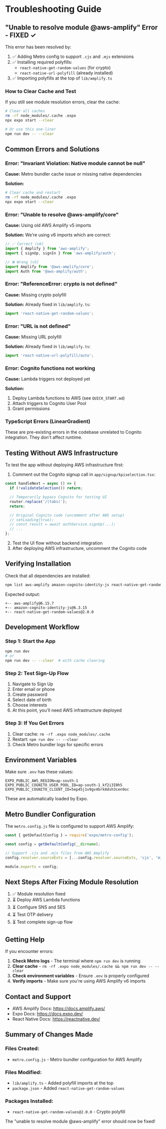 # Troubleshooting Guide

## "Unable to resolve module @aws-amplify" Error - FIXED ✓

This error has been resolved by:

1. ✅ Adding Metro config to support `.cjs` and `.mjs` extensions
2. ✅ Installing required polyfills:
   - `react-native-get-random-values` (for crypto)
   - `react-native-url-polyfill` (already installed)
3. ✅ Importing polyfills at the top of `lib/amplify.ts`

### How to Clear Cache and Test

If you still see module resolution errors, clear the cache:

```bash
# Clear all caches
rm -rf node_modules/.cache .expo
npx expo start --clear

# Or use this one-liner
npm run dev -- --clear
```

## Common Errors and Solutions

### Error: "Invariant Violation: Native module cannot be null"

**Cause:** Metro bundler cache issue or missing native dependencies

**Solution:**
```bash
# Clear cache and restart
rm -rf node_modules/.cache .expo
npx expo start --clear
```

### Error: "Unable to resolve @aws-amplify/core"

**Cause:** Using old AWS Amplify v5 imports

**Solution:** We're using v6 imports which are correct:
```typescript
// ✅ Correct (v6)
import { Amplify } from 'aws-amplify';
import { signUp, signIn } from 'aws-amplify/auth';

// ❌ Wrong (v5)
import Amplify from '@aws-amplify/core';
import Auth from '@aws-amplify/auth';
```

### Error: "ReferenceError: crypto is not defined"

**Cause:** Missing crypto polyfill

**Solution:** Already fixed in `lib/amplify.ts`:
```typescript
import 'react-native-get-random-values';
```

### Error: "URL is not defined"

**Cause:** Missing URL polyfill

**Solution:** Already fixed in `lib/amplify.ts`:
```typescript
import 'react-native-url-polyfill/auto';
```

### Error: Cognito functions not working

**Cause:** Lambda triggers not deployed yet

**Solution:**
1. Deploy Lambda functions to AWS (see `QUICK_START.md`)
2. Attach triggers to Cognito User Pool
3. Grant permissions

### TypeScript Errors (LinearGradient)

These are pre-existing errors in the codebase unrelated to Cognito integration. They don't affect runtime.

## Testing Without AWS Infrastructure

To test the app without deploying AWS infrastructure first:

1. Comment out the Cognito signup call in `app/signup/kpiselection.tsx`:

```typescript
const handleNext = async () => {
  if (!validateSelection()) return;

  // Temporarily bypass Cognito for testing UI
  router.replace('/(tabs)');
  return;

  // Original Cognito code (uncomment after AWS setup)
  // setLoading(true);
  // const result = await authService.signUp(...);
  // ...
};
```

2. Test the UI flow without backend integration
3. After deploying AWS infrastructure, uncomment the Cognito code

## Verifying Installation

Check that all dependencies are installed:

```bash
npm list aws-amplify amazon-cognito-identity-js react-native-get-random-values
```

Expected output:
```
+-- aws-amplify@6.15.7
+-- amazon-cognito-identity-js@6.3.15
+-- react-native-get-random-values@2.0.0
```

## Development Workflow

### Step 1: Start the App
```bash
npm run dev
# or
npm run dev -- --clear  # with cache clearing
```

### Step 2: Test Sign-Up Flow
1. Navigate to Sign Up
2. Enter email or phone
3. Create password
4. Select date of birth
5. Choose interests
6. At this point, you'll need AWS infrastructure deployed

### Step 3: If You Get Errors
1. Clear cache: `rm -rf .expo node_modules/.cache`
2. Restart: `npm run dev -- --clear`
3. Check Metro bundler logs for specific errors

## Environment Variables

Make sure `.env` has these values:

```env
EXPO_PUBLIC_AWS_REGION=ap-south-1
EXPO_PUBLIC_COGNITO_USER_POOL_ID=ap-south-1_kf2i3I0h5
EXPO_PUBLIC_COGNITO_CLIENT_ID=5ep45j1v9gv4brk8dsh3cen9oc
```

These are automatically loaded by Expo.

## Metro Bundler Configuration

The `metro.config.js` file is configured to support AWS Amplify:

```javascript
const { getDefaultConfig } = require('expo/metro-config');

const config = getDefaultConfig(__dirname);

// Support .cjs and .mjs files from AWS Amplify
config.resolver.sourceExts = [...config.resolver.sourceExts, 'cjs', 'mjs'];

module.exports = config;
```

## Next Steps After Fixing Module Resolution

1. ✅ Module resolution fixed
2. ⏳ Deploy AWS Lambda functions
3. ⏳ Configure SNS and SES
4. ⏳ Test OTP delivery
5. ⏳ Test complete sign-up flow

## Getting Help

If you encounter errors:

1. **Check Metro logs** - The terminal where `npm run dev` is running
2. **Clear cache** - `rm -rf .expo node_modules/.cache && npm run dev -- --clear`
3. **Check environment variables** - Ensure `.env` is properly configured
4. **Verify imports** - Make sure you're using AWS Amplify v6 imports

## Contact and Support

- AWS Amplify Docs: https://docs.amplify.aws/
- Expo Docs: https://docs.expo.dev/
- React Native Docs: https://reactnative.dev/

## Summary of Changes Made

### Files Created:
- `metro.config.js` - Metro bundler configuration for AWS Amplify

### Files Modified:
- `lib/amplify.ts` - Added polyfill imports at the top
- `package.json` - Added `react-native-get-random-values`

### Packages Installed:
- `react-native-get-random-values@2.0.0` - Crypto polyfill

The "unable to resolve module @aws-amplify" error should now be fixed!
